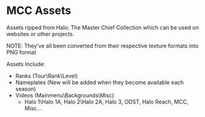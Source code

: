 # MCC Assets
Assets ripped from Halo: The Master Chief Collection which can be used on websites or other projects.

NOTE: They've all been converted from their respective texture formats into PNG format

Assets Include: 
- Ranks (Tour\Rank\Level)
- Nameplates (New will be added when they become available each season)
- Videos (Mainmenu\Backgrounds\Misc)
  - Halo 1\Halo 1A, Halo 2\Halo 2A, Halo 3, ODST, Halo Reach, MCC, Misc...
